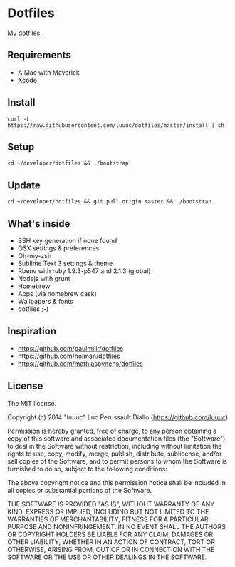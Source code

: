 # Dotfiles

My dotfiles.

## Requirements

- A Mac with Maverick
- Xcode

## Install

    curl -L https://raw.githubusercontent.com/luuuc/dotfiles/master/install | sh

## Setup

    cd ~/developer/dotfiles && ./bootstrap

## Update

    cd ~/developer/dotfiles && git pull origin master && ./bootstrap

## What's inside

- SSH key generation if none found
- OSX settings & preferences
- Oh-my-zsh
- Sublime Text 3 settings & theme
- Rbenv with ruby 1.9.3-p547 and 2.1.3 (global)
- Nodejs with grunt
- Homebrew
- Apps (via homebrew cask)
- Wallpapers & fonts
- dotfiles ;-)

## Inspiration

- https://github.com/paulmillr/dotfiles
- https://github.com/holman/dotfiles
- https://github.com/mathiasbynens/dotfiles

## License

The MIT license.

Copyright (c) 2014 "luuuc" Luc Perussault Diallo (https://github.com/luuuc)

Permission is hereby granted, free of charge, to any person obtaining a copy of this software and associated documentation files (the "Software"), to deal in the Software without restriction, including without limitation the rights to use, copy, modify, merge, publish, distribute, sublicense, and/or sell copies of the Software, and to permit persons to whom the Software is furnished to do so, subject to the following conditions:

The above copyright notice and this permission notice shall be included in all copies or substantial portions of the Software.

THE SOFTWARE IS PROVIDED "AS IS", WITHOUT WARRANTY OF ANY KIND, EXPRESS OR IMPLIED, INCLUDING BUT NOT LIMITED TO THE WARRANTIES OF MERCHANTABILITY, FITNESS FOR A PARTICULAR PURPOSE AND NONINFRINGEMENT. IN NO EVENT SHALL THE AUTHORS OR COPYRIGHT HOLDERS BE LIABLE FOR ANY CLAIM, DAMAGES OR OTHER LIABILITY, WHETHER IN AN ACTION OF CONTRACT, TORT OR OTHERWISE, ARISING FROM, OUT OF OR IN CONNECTION WITH THE SOFTWARE OR THE USE OR OTHER DEALINGS IN THE SOFTWARE.

